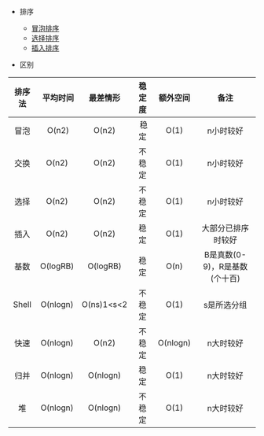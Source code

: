 - 排序
  - [冒泡排序](./sort/BubbleSort.md)
  - [选择排序](./sort/SelectSort.md)
  - [插入排序](./sort/InsertSort.md)

- 区别

| 排序法 | 平均时间 | 最差情形 | 稳定度 | 额外空间 | 备注 |
| :---: | :-----: | :----: | :---: | :-----: | :---: |
| 冒泡 | O(n2) |	O(n2) | 稳定	| O(1) | n小时较好 |
| 交换 | O(n2) | O(n2) | 不稳定 | O(1) |	n小时较好 |
| 选择 | O(n2) | O(n2) | 不稳定 | O(1) | n小时较好 |
| 插入 | O(n2) | O(n2) | 稳定 | O(1) | 大部分已排序时较好 |
| 基数 | O(logRB) | O(logRB) | 稳定 | O(n) | B是真数(0-9)，R是基数(个十百) |
| Shell | O(nlogn) | O(ns)1<s<2 | 不稳定 | O(1) | s是所选分组 |
| 快速 | O(nlogn) | O(n2) | 不稳定 | O(nlogn) | n大时较好 |
| 归并 | O(nlogn) | O(nlogn) | 稳定 | O(1) | n大时较好 |
| 堆 | O(nlogn) | O(nlogn) | 不稳定 | O(1) | n大时较好 |
